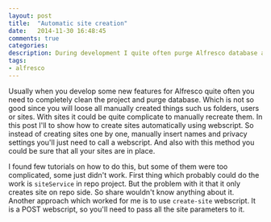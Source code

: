 ```yaml
---
layout: post
title:  "Automatic site creation"
date:   2014-11-30 16:48:45
comments: true
categories:
description: During development I quite often purge Alfresco database and after each purge I need to manually recreate all the content that has been deleted such as sites, peoples, folders and so on. In this post I'd like to show how to create sites automatically with a simple webscript.
tags:
- alfresco
---
```


Usually when you develop some new features for Alfresco quite often you need to completely clean the project and purge database. Which is not so good since you will loose all manually created things such us folders, users or sites. With sites it could be quite complicate to manually recreate them. In this post I'll to show how to create sites automatically using webscript. So instead of creating sites one by one, manually insert names and privacy settings you'll just need to call a webscript. And also with this method you could be sure that all your sites are in place.

I found few tutorials on how to do this, but some of them were too complicated, some just didn't work. First thing which probably could do the work is `siteService` in repo project. But the problem with it that it only creates site on repo side. So share wouldn't know anything about it. Another approach which worked for me is to use `create-site` webscript. It is a POST webscript, so you'll need to pass all the site parameters to it.
